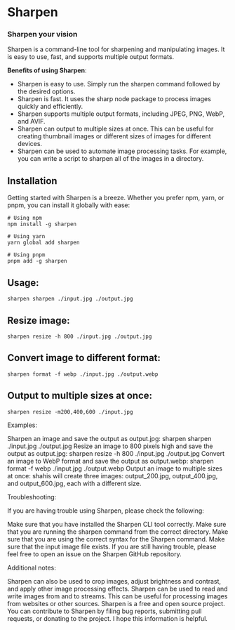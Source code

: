 # Sharpen
### Sharpen your vision

Sharpen is a command-line tool for sharpening and manipulating images. It is easy to use, fast, and supports multiple output formats.

**Benefits of using Sharpen**:

- Sharpen is easy to use. Simply run the sharpen command followed by the desired options.
- Sharpen is fast. It uses the sharp node package to process images quickly and efficiently.
- Sharpen supports multiple output formats, including JPEG, PNG, WebP, and AVIF.
- Sharpen can output to multiple sizes at once. This can be useful for creating thumbnail images or different sizes of images for different devices.
- Sharpen can be used to automate image processing tasks. For example, you can write a script to sharpen all of the images in a directory.

## Installation

Getting started with Sharpen is a breeze. Whether you prefer npm, yarn, or pnpm, you can install it globally with ease:

```shell
# Using npm
npm install -g sharpen

# Using yarn
yarn global add sharpen

# Using pnpm
pnpm add -g sharpen
```

## Usage:

```shel
sharpen sharpen ./input.jpg ./output.jpg
```

## Resize image:
```shell
sharpen resize -h 800 ./input.jpg ./output.jpg
```

## Convert image to different format:
```shell
sharpen format -f webp ./input.jpg ./output.webp
```

## Output to multiple sizes at once:
```shell
sharpen resize -m200,400,600 ./input.jpg
```
Examples:

Sharpen an image and save the output as output.jpg:
sharpen sharpen ./input.jpg ./output.jpg
Resize an image to 800 pixels high and save the output as output.jpg:
sharpen resize -h 800 ./input.jpg ./output.jpg
Convert an image to WebP format and save the output as output.webp:
sharpen format -f webp ./input.jpg ./output.webp
Output an image to multiple sizes at once:
shahis will create three images: output_200.jpg, output_400.jpg, and output_600.jpg, each with a different size.

Troubleshooting:

If you are having trouble using Sharpen, please check the following:

Make sure that you have installed the Sharpen CLI tool correctly.
Make sure that you are running the sharpen command from the correct directory.
Make sure that you are using the correct syntax for the Sharpen command.
Make sure that the input image file exists.
If you are still having trouble, please feel free to open an issue on the Sharpen GitHub repository.

Additional notes:

Sharpen can also be used to crop images, adjust brightness and contrast, and apply other image processing effects.
Sharpen can be used to read and write images from and to streams. This can be useful for processing images from websites or other sources.
Sharpen is a free and open source project. You can contribute to Sharpen by filing bug reports, submitting pull requests, or donating to the project.
I hope this information is helpful.
